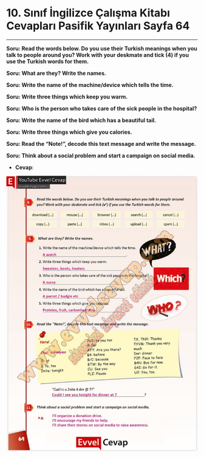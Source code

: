 # 10. Sınıf İngilizce Çalışma Kitabı Cevapları Pasifik Yayınları Sayfa 64

---

**Soru: Read the words below. Do you use their Turkish meanings when you talk to people around you? Work with your deskmate and tick (4) if you use the Turkish words for them.**

**Soru: What are they? Write the names.**

**Soru: Write the name of the machine/device which tells the time.**

**Soru: Write three things which keep you warm.**

**Soru: Who is the person who takes care of the sick people in the hospital?**

**Soru: Write the name of the bird which has a beautiful tail.**

**Soru: Write three things which give you calories.**

**Soru: Read the “Note!”, decode this text message and write the message.**

**Soru: Think about a social problem and start a campaign on social media.**

-   **Cevap**:

![Image 1](./image_1.jpg)